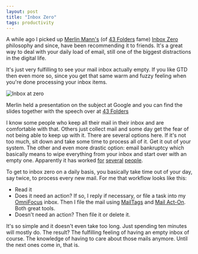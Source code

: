 ```yaml
---
layout: post
title: "Inbox Zero"
tags: productivity
---
```

A while ago I picked up [Merlin Mann's](http://www.merlinmann.com/) (of [43 Folders](http://www.43folders.com/) fame) [Inbox Zero](http://www.43folders.com/izero/) philosophy and since, have been recommending it to friends. It's a great way to deal with your daily load of email, still one of the biggest distractions in the digital life.

It's just very fulfilling to see your mail inbox actually empty. If you like GTD then even more so, since you get that same warm and fuzzy feeling when you're done processing your inbox items.

![Inbox at zero](http://myskitch.com/mattie/inbox-20070830-100502.jpg)

Merlin held a presentation on the subject at Google and you can find the slides together with the speech over at [43 Folders](http://www.43folders.com/2007/07/25/merlins-inbox-zero-talk/)

I know some people who keep all their mail in their inbox and are comfortable with that. Others just collect mail and some day get the fear of not being able to keep up with it. There are several options here. If it's not too much, sit down and take some time to process all of it. Get it out of your system. The other and even more drastic option: email bankruptcy which basically means to wipe everything from your inbox and start over with an empty one. Apparently it has worked [for](http://daringfireball.net/2007/08/rethinking_email) [several](http://www.wired.com/wired/archive/14.08/howtodesk.html) [people](http://duncandavidson.com/archives/558).

To get to inbox zero on a daily basis, you basically take time out of your day, say twice, to process every new mail. For me that workflow looks like this:

 * Read it
 * Does it need an action?
  If so, I reply if necessary, or file a task into my [OmniFocus](http://www.omnigroup.com/applications/omnifocus) inbox. Then I file the mail using [MailTags](http://www.indev.ca/MailTags.html) and [Mail Act-On](http://www.indev.ca/MailActOn.html). Both great tools.
 * Doesn't need an action?
  Then file it or delete it.

It's so simple and it doesn't even take too long. Just spending ten minutes will mostly do. The result? The fulfilling feeling of having an empty inbox of course. The knowledge of having to care about those mails anymore. Until the next ones come in, that is.